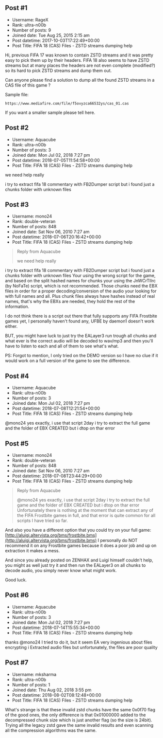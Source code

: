 ## Post #1
- Username: RageX
- Rank: ultra-n00b
- Number of posts: 9
- Joined date: Tue Aug 25, 2015 2:15 am
- Post datetime: 2017-10-03T17:22:49+00:00
- Post Title: FIFA 18 (CAS) Files - ZSTD streams dumping help

Hi, previous FIFA 17 was known to contain ZSTD streams and it was pretty easy to pick them up by their headers. FIFA 18 also seems to have ZSTD streams but at many places the headers are not even complete (modified?) so its hard to pick ZSTD streams and dump them out.

Can anyone please find a solution to dump all the found ZSTD streams in a CAS file of this game ?

Sample file: 
```
https://www.mediafire.com/file/f5ovyzca66532ys/cas_01.cas
```

If you want a smaller sample please tell here.
## Post #2
- Username: Aquacube
- Rank: ultra-n00b
- Number of posts: 3
- Joined date: Mon Jul 02, 2018 7:27 pm
- Post datetime: 2018-07-05T11:54:58+00:00
- Post Title: FIFA 18 (CAS) Files - ZSTD streams dumping help

we need help really

i try to extract fifa 18 commentary with FB2Dumper script but i found just a chunks folder with unknown files
## Post #3
- Username: mono24
- Rank: double-veteran
- Number of posts: 848
- Joined date: Sat Nov 06, 2010 7:27 am
- Post datetime: 2018-07-06T20:16:42+00:00
- Post Title: FIFA 18 (CAS) Files - ZSTD streams dumping help

> Reply from Aquacube
>
> we need help really

i try to extract fifa 18 commentary with FB2Dumper script but i found just a chunks folder with unknown files
Your using the wrong script for the game, and based on the split hashed names for chunks your using the JnWCrTIIrc (by NoFaTe) script, which is not recommended.
Those chunks need the EBX files in order for a proper decoding/conversion of the audio your looking for with full names and all. Plus chunk files always have hashes instead of real names, that's why the EBXs are needed, they hold the rest of the information.

I do not think there is a script out there that fully supports any FIFA Frostbite games yet, I personally haven't found any, UFBE by daemon1 doesn't work either.

BUT, you might have luck to just try the EALayer3 run trough all chunks and what ever is the correct audio will be decoded to wav/mp3 and then you'll have to listen to each and all of them to see what's what.

PS: Forgot to mention, I only tried on the DEMO version so I have no clue if it would work on a full version of the game to see the difference.
## Post #4
- Username: Aquacube
- Rank: ultra-n00b
- Number of posts: 3
- Joined date: Mon Jul 02, 2018 7:27 pm
- Post datetime: 2018-07-08T12:21:54+00:00
- Post Title: FIFA 18 (CAS) Files - ZSTD streams dumping help

@mono24
yes exactly, i use that script
2day i try to extract the full game
and the folder of EBX CREATED but i dtop on thar error
## Post #5
- Username: mono24
- Rank: double-veteran
- Number of posts: 848
- Joined date: Sat Nov 06, 2010 7:27 am
- Post datetime: 2018-07-08T23:44:29+00:00
- Post Title: FIFA 18 (CAS) Files - ZSTD streams dumping help

> Reply from Aquacube
>
> @mono24
yes exactly, i use that script
2day i try to extract the full game
and the folder of EBX CREATED but i dtop on thar error
Unfortunately there is nothing at the moment that can extract any of the FIFA Frostbite games in full, and that error is quite common for all scripts I have tried so far.

And also you have a different option that you could try on your full game:
[http://aluigi.altervista.org/bms/frostbite.bms](http://aluigi.altervista.org/bms/frostbite.bms)
I personally do NOT recommend it on any Frostbite games because it does a poor job and up on extraction it makes a mess.

And since you already posted on ZENHAX and Luigi himself couldn't help, you might as well just try it and then run the EALayer3 on all chunks to decode audio, you simply never know what might work.

Good luck.
## Post #6
- Username: Aquacube
- Rank: ultra-n00b
- Number of posts: 3
- Joined date: Mon Jul 02, 2018 7:27 pm
- Post datetime: 2018-07-14T15:55:34+00:00
- Post Title: FIFA 18 (CAS) Files - ZSTD streams dumping help

thanks @mono24 
I tried to do it, but it seem EA very ingenious about files encrypting 
i Extracted audio files but unfortunately, the files are poor quality
## Post #7
- Username: mksharma
- Rank: ultra-n00b
- Number of posts: 1
- Joined date: Thu Aug 02, 2018 3:55 pm
- Post datetime: 2018-08-02T08:12:48+00:00
- Post Title: FIFA 18 (CAS) Files - ZSTD streams dumping help

What's strange is that these invalid zstd chunks have the same 0x0f70 flag of the good ones, the only difference is that 0x01000000 added to the decompressed chunk size which is just another flag (so the size is 24bit).
Trying all the legacy zstd gave the same invalid results and even scanning all the compression algorithms was the same.
